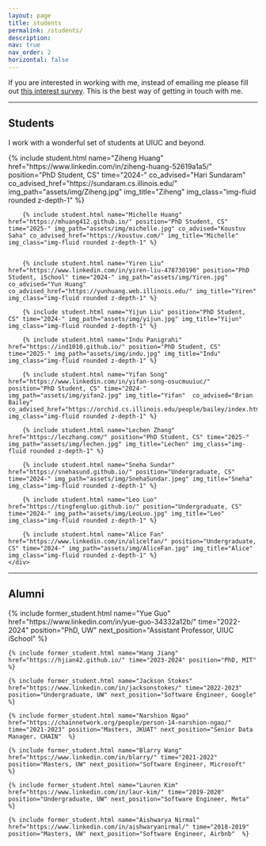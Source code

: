 ```yaml
---
layout: page
title: students
permalink: /students/
description: 
nav: true
nav_order: 2
horizontal: false
---
```


<style>
    a h5 {
        color: inherit; /* Makes the color the same as the link */
    }
    .my-desc {
        margin-bottom: 0; /* Using mb-0 equivalent */
    }
</style>


If you are interested in working with me, instead of emailing me please fill out [this interest survey](https://forms.gle/5h8HPEsdm6DBsLwy9). This is the best way of getting in touch with me.






<!-- **Ph.D. applicants**: I will be taking new students in Fall 2024! If you are interested in HCI, NLP, communication, or reading and writing tools, I encourage you to apply for a PhD at the [UIUC Department of Computer Science](https://cs.illinois.edu/admissions/graduate/degree-program-options) and mention me in your application. 

I love working with motivated students at the intersection of HCI and NLP. My focus is on human-centered problems and so I predominantly contribute to HCI research. I also often contribute to NLP research because my work uses computational methods to quantify and adapt language. Working in my group will always include a focus on a human problem, whether we are running experiments, building new interfaces, or training new models. Some examples of ongoing projects and future plans: 

- Making [medical](https://dl.acm.org/doi/10.1145/3589955) and [scientific language](https://aclanthology.org/2022.acl-long.569/) readable for people beyond doctors and researchers
- Building [technologies](https://aclanthology.org/2022.aacl-srw.10.pdf) to support languages beyond English 
- Helping online communities welcome [new members](https://dl.acm.org/doi/10.1145/3313831.3376524)
- Studying what barriers people face when reading legal language  -->

<hr>

## Students

I work with a wonderful set of students at UIUC and beyond. 


<div class="lab">
    <div class="row">
        {% include student.html name="Ziheng Huang" href="https://www.linkedin.com/in/ziheng-huang-52619a1a5/" position="PhD Student, CS" time="2024-"  co_advised="Hari Sundaram" co_advised_href="https://sundaram.cs.illinois.edu/" img_path="assets/img/Ziheng.jpg" img_title="Ziheng" img_class="img-fluid rounded z-depth-1" %}

        {% include student.html name="Michelle Huang" href="https://mhuang412.github.io/" position="PhD Student, CS" time="2025-" img_path="assets/img/michelle.jpg" co_advised="Koustuv Saha" co_advised_href="https://koustuv.com/" img_title="Michelle" img_class="img-fluid rounded z-depth-1" %}


        {% include student.html name="Yiren Liu" href="https://www.linkedin.com/in/yiren-liu-478730190" position="PhD Student, iSchool" time="2024-" img_path="assets/img/Yiren.jpg" co_advised="Yun Huang" co_advised_href="https://yunhuang.web.illinois.edu/" img_title="Yiren" img_class="img-fluid rounded z-depth-1" %}

        {% include student.html name="Yijun Liu" position="PhD Student, CS" time="2024-" img_path="assets/img/yijun.jpg" img_title="Yijun" img_class="img-fluid rounded z-depth-1" %}

        {% include student.html name="Indu Panigrahi" href="https://ind1010.github.io/" position="PhD Student, CS" time="2025-" img_path="assets/img/indu.jpg" img_title="Indu" img_class="img-fluid rounded z-depth-1" %}
        
        {% include student.html name="Yifan Song" href="https://www.linkedin.com/in/yifan-song-osucmuuiuc/" position="PhD Student, CS" time="2024-" img_path="assets/img/yifan2.jpg" img_title="Yifan"  co_advised="Brian Bailey" co_advised_href="https://orchid.cs.illinois.edu/people/bailey/index.html" img_class="img-fluid rounded z-depth-1" %}

        {% include student.html name="Lechen Zhang" href="https://leczhang.com/" position="PhD Student, CS" time="2025-" img_path="assets/img/lechen.jpg" img_title="Lechen" img_class="img-fluid rounded z-depth-1" %}

        {% include student.html name="Sneha Sundar" href="https://snehasund.github.io/" position="Undergraduate, CS" time="2024-" img_path="assets/img/SnehaSundar.jpeg" img_title="Sneha" img_class="img-fluid rounded z-depth-1" %}

        {% include student.html name="Leo Luo" href="https://tingfengluo.github.io/" position="Undergraduate, CS" time="2024-" img_path="assets/img/LeoLuo.jpg" img_title="Leo" img_class="img-fluid rounded z-depth-1" %}

        {% include student.html name="Alice Fan" href="https://www.linkedin.com/in/alicelfan/" position="Undergraduate, CS" time="2024-" img_path="assets/img/AliceFan.jpg" img_title="Alice" img_class="img-fluid rounded z-depth-1" %}
    </div>
</div>

<hr>

## Alumni

<!-- <div class="row ml-3">
    <p class="h5"> Yiren Liu </p>
    <p> Yiren Liu </p>
</div> -->

 <div>
    {% include former_student.html name="Yue Guo" href="https://www.linkedin.com/in/yue-guo-34332a12b/" time="2022-2024" position="PhD, UW" next_position="Assistant Professor, UIUC iSchool"  %}

    {% include former_student.html name="Hang Jiang" href="https://hjian42.github.io/" time="2023-2024" position="PhD, MIT" %}

    {% include former_student.html name="Jackson Stokes" href="https://www.linkedin.com/in/jacksonstokes/" time="2022-2023" position="Undergraduate, UW" next_position="Software Engineer, Google"  %}

    {% include former_student.html name="Narshion Ngao" href="https://chainnetwork.org/people/person-14-narshion-ngao/" time="2021-2023" position="Masters, JKUAT" next_position="Senior Data Manager, CHAIN"  %}

    {% include former_student.html name="Blarry Wang" href="https://www.linkedin.com/in/blarry/" time="2021-2022" position="Masters, UW" next_position="Software Engineer, Microsoft"  %}

    {% include former_student.html name="Lauren Kim" href="https://www.linkedin.com/in/laur-kim/" time="2019-2020" position="Undergraduate, UW" next_position="Software Engineer, Meta"  %}

    {% include former_student.html name="Aishwarya Nirmal" href="https://www.linkedin.com/in/aishwaryanirmal/" time="2018-2019" position="Masters, UW" next_position="Software Engineer, Airbnb"  %}
</div>

